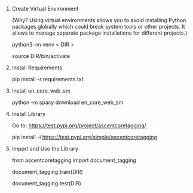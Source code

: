 1. Create Virtual Environment

	(Why? Using virtual environments allows you to avoid installing Python packages globally which could 				break system tools or other projects. It allows to manage separate package installations for     				different projects.)



	python3 -m venv < DIR >		

	source DIR/bin/activate 



2. Install Requirements

	pip install -r requirements.txt 



3. Install en_core_web_sm

	python -m spacy download en_core_web_sm 



4. Install Library

	Go to: https://test.pypi.org/project/ascentcoretagging/

	pip install -i https://test.pypi.org/simple/ascentcoretagging 



5. Import and Use the Library

	from ascentcoretagging import document_tagging 

											

	document_tagging.train(DIR) 

	document_tagging.test(DIR)  
